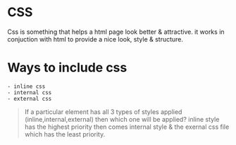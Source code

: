 # CSS

Css is something that helps a html page look better & attractive. it works in conjuction with html to provide a nice look, style & structure.

# Ways to include css

```
- inline css
- internal css
- external css
```

> If a particular element has all 3 types of styles applied (inline,internal,external) then which one will be applied?
> inline style has the highest priority then comes internal style & the exernal css file which has the least priority.

##
